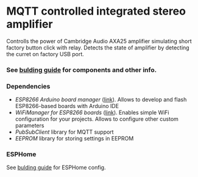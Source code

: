 # MQTT controlled integrated stereo amplifier

Controlls the power of Cambridge Audio AXA25 amplifier simulating short factory button click with relay. Detects the state of amplifier by detecting the curret on factory USB port.

### See [bulding guide](https://sometechy.website/diy-smart-appliance-adding-wifi-to-common-sound-amplifier) for components and other info.

### Dependencies

* _ESP8266 Arduino board manager_ ([link](https://github.com/esp8266/Arduino)). Allows to develop and flash ESP8266-based boards with Arduino IDE 
* _WiFiManager for ESP8266 boards_ ([link](https://github.com/tzapu/WiFiManager)). Enables simple WiFi configuration for your projects. Allows to configure other custom parameters
* _PubSubClient_ library for MQTT support
* _EEPROM_ library for storing settings in EEPROM

### ESPHome
See [bulding guide](https://sometechy.website/diy-smart-appliance-adding-wifi-to-common-sound-amplifier) for ESPHome config.
